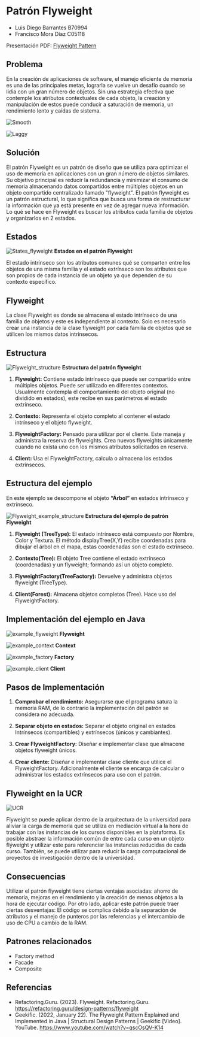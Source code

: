# Patrón Flyweight

* Luis Diego Barrantes B70994
* Francisco Mora Díaz C05118

Presentación PDF: [Flyweight Pattern](./flyweight_pattern.pdf)

## Problema
En la creación de aplicaciones de software, el manejo eficiente de memoria es una de las principales metas, lograrla se vuelve un desafío cuando se lidia con un gran número de objetos. Sin una estrategia efectiva que contemple los atributos contextuales de cada objeto, la creación y manipulación de estos puede conducir a saturación de memoria, un rendimiento lento y caídas de sistema.

![Smooth](./images/smooth.gif)

![Laggy](./images/laggy.gif)
## Solución
El patrón Flyweight es un patrón de diseño que se utiliza para optimizar el uso de memoria en aplicaciones con un gran número de objetos similares. Su objetivo principal es reducir la redundancia y minimizar el consumo de memoria almacenando datos compartidos entre múltiples objetos en un objeto compartido centralizado llamado "flyweight". El patrón flyweight es un patrón estructural, lo que significa que busca una forma de restructurar la información que ya está presente en vez de agregar nueva información. Lo qué se hace en Flyweight es buscar los atributos cada familia de objetos y organizarlos en 2 estados.

## Estados
![States_flyweight](./images/States_flyweight.png)
**Estados en el patrón Flyweight**

El estado intrínseco son los atributos comunes qué se comparten entre los objetos de una misma familia y el estado extrínseco son los atributos que son propios de cada instancia de un objeto ya que dependen de su contexto específico.

## Flyweight

La clase Flyweight es donde se almacena el estado intrínseco de una familia de objetos y este es independiente al contexto. Solo es necesario crear una instancia de la clase flyweight por cada familia de objetos qué se utilicen los mismos datos intrínsecos.

## Estructura
![Flyweight_structure](./images/Flyweight_structure.png)
**Estructura del patrón flyweight**

1.  **Flyweight:** Contiene estado intrínseco que puede ser compartido entre múltiples objetos. Puede ser utilizado en diferentes contextos.  Usualmente contempla el comportamiento del objeto original (no dividido en estados), este recibe en sus parámetros el estado extrínseco.
 
2.	**Contexto:** Representa el objeto completo al contener el estado intrínseco y el objeto flyweight.
	
3.	**FlyweightFactory:** Pensado para utilizar por el cliente. Este maneja y administra la reserva de flyweights. Crea nuevos flyweights únicamente cuando no exista uno con los mismos atributos solicitados en reserva.

4.	**Client:** Usa el FlyweightFactory, calcula o almacena los estados extrínsecos.

## Estructura del ejemplo
En este ejemplo se descompone el objeto **“Árbol”** en estados intrínseco y extrínseco.

![Flyweight_example_structure](./images/Flyweight_example_structure.png)
**Estructura del ejemplo de patrón Flyweight**

1.	**Flyweight (TreeType):** El estado intrínseco está compuesto por Nombre, Color y Textura. El método displayTree(X,Y) recibe coordenadas para dibujar el árbol en el mapa, estas coordenadas son el estado extrínseco.

2.	**Contexto(Tree):** El objeto Tree contiene el estado extrínseco (coordenadas) y un flyweight; formando así un objeto completo.

3.	**FlyweightFactory(TreeFactory):** Devuelve y administra objetos flyweight (TreeType).

4.	**Client(Forest):** Almacena objetos completos (Tree). Hace uso del FlyweightFactory.

## Implementación del ejemplo en Java
![example_flyweight](./images/example_flyweight.png)
**Flyweight**

![example_context](./images/example_context.png)
**Context**


![example_factory](./images/example_factory.png)
**Factory**

![example_client](./images/example_client.png)
**Client**

## Pasos de Implementación

1.	**Comprobar el rendimiento:** Asegurarse que el programa satura la memoria RAM, de lo contrario la implementación del patrón se considera no adecuada.

2.	**Separar objeto en estados:** Separar el objeto original en estados Intrínsecos (compartibles) y extrínsecos (únicos y cambiantes).

3.	**Crear FlyweightFactory:** Diseñar e implementar clase que almacene objetos flyweight únicos.

4.	**Crear cliente:** Diseñar e implementar clase cliente que utilice el FlyweightFactory. Adicionalmente el cliente se encarga de calcular o administrar los estados extrínsecos para uso con el patrón.


## Flyweight en la UCR

![UCR](./images/Flyweight_Ucr.gif)

Flyweight se puede aplicar dentro de la arquitectura de la universidad para aliviar la carga de memoria qué se utiliza en mediación virtual a la hora de trabajar con las instancias de los cursos disponibles en la plataforma. Es posible abstraer la información común de entre cada curso en un objeto flýweight y utilizar este para referenciar las instancias reducidas de cada curso. También, se puede utilizar para reducir la carga computacional de proyectos de investigación dentro de la universidad.


## Consecuencias

Utilizar el patrón flyweight tiene ciertas ventajas asociadas: ahorro de memoria, mejoras en el rendimiento y la creación de menos objetos a la hora de ejecutar código. Por otro lado, aplicar este patrón puede traer ciertas desventajas: El código se complica debido a la separación de atributos y el manejo de punteros por las referencias y el intercambio de uso de CPU a cambio de la RAM.

## Patrones relacionados
* Factory method 
* Facade 
* Composite

## Referencias

* Refactoring.Guru. (2023). Flyweight. Refactoring.Guru. https://refactoring.guru/design-patterns/flyweight
* Geekific. (2022, January 22). The Flyweight Pattern Explained and Implemented in Java | Structural Design Patterns | Geekific [Video]. YouTube. https://www.youtube.com/watch?v=qscOsQV-K14
